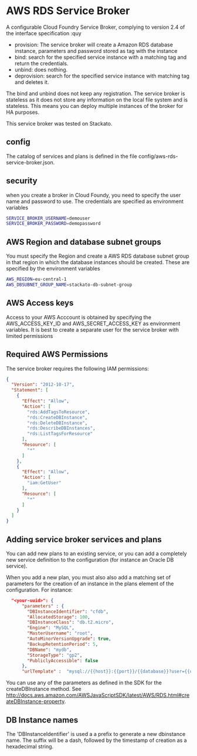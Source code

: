 # AWS RDS Service Broker
A configurable Cloud Foundry Service Broker, complying to version 2.4 of the interface specification
:quy

* provision: The service broker will create a Amazon RDS database instance, parameters and password stored as tag with the instance
* bind: search for the specified service instance with a matching tag and return the credentials.
* unbind: does nothing.
* deprovision: search for the specified service instance with matching tag and deletes it.

The bind and unbind does not keep any registration. The service broker is stateless as it  does not store any
information on the local file system and is stateless. This means you can deploy multiple instances of the broker for HA purposes.

This service broker was tested on Stackato.

## config
The catalog of services and plans is defined in the file config/aws-rds-service-broker.json.

## security
when you create a broker in Cloud Foundy, you need to specify the user name and password to use. The credentials 
are specified as environment variables

```bash
SERVICE_BROKER_USERNAME=demouser
SERVICE_BROKER_PASSWORD=demopassword
```

## AWS Region and database subnet groups
You must specify the Region and create a AWS RDS database subnet group in that region in which  the database instances should be created.
These are specified by the environment variables

```bash
AWS_REGION=eu-central-1
AWS_DBSUBNET_GROUP_NAME=stackato-db-subnet-group
```

## AWS Access keys
Access to your AWS Acccount is obtained by specifying the AWS_ACCESS_KEY_ID and AWS_SECRET_ACCESS_KEY as
environment variables. It is best to create a separate user for the service broker with limited permissions


## Required AWS Permissions
The service broker requires the following IAM permissions:

```json
{
  "Version": "2012-10-17",
  "Statement": [
    {
      "Effect": "Allow",
      "Action": [
        "rds:AddTagsToResource",
        "rds:CreateDBInstance",
        "rds:DeleteDBInstance",
        "rds:DescribeDBInstances",
        "rds:ListTagsForResource"
      ],
      "Resource": [
        "*"
      ]
    },
    {
      "Effect": "Allow",
      "Action": [
        "iam:GetUser"
      ],
      "Resource": [
        "*"
      ]
    }
  ]
}
```

## Adding service broker services and plans
You can add new plans to an existing service, or you can add a completely new service definition to the configuration (for instance an Oracle DB service).

When you add a new plan, you must also also add a matching set of parameters for the creation of an instance
in the plans element of the configuration. For instance:
```json
  "<your-uuid>": {
      "parameters" : {
        "DBInstanceIdentifier": "cfdb",
        "AllocatedStorage": 100,
        "DBInstanceClass": "db.t2.micro",
        "Engine": "MySQL",
        "MasterUsername": "root",
        "AutoMinorVersionUpgrade": true,
        "BackupRetentionPeriod": 5,
        "DBName": "mydb",
        "StorageType": "gp2",
        "PubliclyAccessible": false
      },
      "urlTemplate" :  "mysql://{{host}}:{{port}}/{{database}}?user={{username}}&password={{password}}"
```
You can use any of the  parameters as defined in the SDK for the createDBInstance method.
See http://docs.aws.amazon.com/AWSJavaScriptSDK/latest/AWS/RDS.html#createDBInstance-property.

## DB Instance names
The 'DBInstanceIdentifier' is used a a prefix to generate a new dbinstance name. The suffix will be a dash, followed
by the timestamp of creation as a hexadecimal string.


